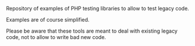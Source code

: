 Repository of examples of PHP testing libraries to allow to test legacy code.

Examples are of course simplified.

Please be aware that these tools are meant to deal with existing legacy code, not to allow to write bad new code.